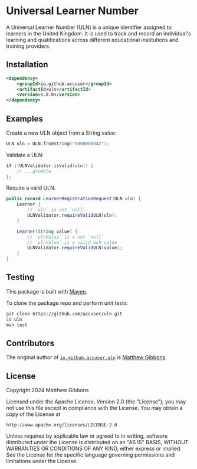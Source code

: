 # Universal Learner Number

A Universal Learner Number (ULN) is a unique identifier assigned to learners in the United Kingdom. It is used to track and record an individual's learning and qualifications across different educational institutions and training providers.

## Installation

```xml
<dependency>
    <groupId>io.github.accuser</groupId>
    <artifactId>uln</artifactId>
    <version>1.0.0</version>
</dependency>
```

## Examples

Create a new ULN object from a String value:

```java
ULN uln = ULN.fromString("0000000042");
```

Validate a ULN:

```java
if (!ULNValidator.isValid(uln)) {
    // ...grumble
};
```

Require a valid ULN:

```java
public record LearnerRegistrationRequest(ULN uln) {
    Learner {
        // `uln` is not `null`
        ULNValidator.requireValidULN(uln);
    }

    Learner(String value) {
        // `ulnValue` is a not `null`
        // `ulnValue` is a valid ULN value
        ULNValidator.requireValidULN(value);
    }
}
```

## Testing

This package is built with [Maven](https://maven.apache.org). 

To clone the package repo and perform unit tests:

```sh
git clone https://github.com/accuser/uln.git
cd uln
mvn test
```

## Contributors

The original author of [`io.github.accuser.uln`](https://github.com/accuser/uln) is [Matthew Gibbons](https://github.com/accuser).

## License

Copyright 2024 Matthew Gibbons

Licensed under the Apache License, Version 2.0 (the "License");
you may not use this file except in compliance with the License.
You may obtain a copy of the License at

    http://www.apache.org/licenses/LICENSE-2.0

Unless required by applicable law or agreed to in writing, software
distributed under the License is distributed on an "AS IS" BASIS,
WITHOUT WARRANTIES OR CONDITIONS OF ANY KIND, either express or implied.
See the License for the specific language governing permissions and
limitations under the License.
